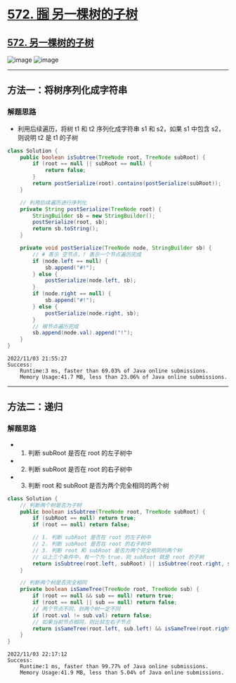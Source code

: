 # [572. 🈯️ 另一棵树的子树](https://github.com/imtsingyun/LeetCode/issues/7)

## [572. 另一棵树的子树](https://leetcode.cn/problems/subtree-of-another-tree/)

![image](https://user-images.githubusercontent.com/56377217/199728964-481c974f-2e4f-40cd-9d53-4e8fc7d3f376.png)
![image](https://user-images.githubusercontent.com/56377217/199729136-6378e694-50bb-4967-a8cc-110239d9427d.png)

---

## 方法一：将树序列化成字符串

### 解题思路

- 利用后续遍历，将树 t1 和 t2 序列化成字符串 s1 和 s2，如果 s1 中包含 s2，则说明 t2 是 t1 的子树

```java
class Solution {
    public boolean isSubtree(TreeNode root, TreeNode subRoot) {
        if (root == null || subRoot == null) {
            return false;
        }
        return postSerialize(root).contains(postSerialize(subRoot));
    }

    // 利用后续遍历进行序列化
    private String postSerialize(TreeNode root) {
        StringBuilder sb = new StringBuilder();
        postSerialize(root, sb);
        return sb.toString();
    }

    private void postSerialize(TreeNode node, StringBuilder sb) {
        // # 表示 空节点，! 表示一个节点遍历完成
        if (node.left == null) {
            sb.append("#!");
        } else {
            postSerialize(node.left, sb);
        }
        if (node.right == null) {
            sb.append("#!");
        } else {
            postSerialize(node.right, sb);
        }
        // 根节点遍历完成
        sb.append(node.val).append("!");
    }
}
```

```
2022/11/03 21:55:27	
Success:
	Runtime:3 ms, faster than 69.03% of Java online submissions.
	Memory Usage:41.7 MB, less than 23.06% of Java online submissions.
```


---

## 方法二：递归

### 解题思路
- 1. 判断 subRoot 是否在 root 的左子树中
- 2. 判断 subRoot 是否在 root 的右子树中
- 3. 判断 root 和 subRoot 是否为两个完全相同的两个树

```java
class Solution {
    // 判断两个树是否为子树
    public boolean isSubtree(TreeNode root, TreeNode subRoot) {
        if (subRoot == null) return true;
        if (root == null) return false;

        // 1. 判断 subRoot 是否在 root 的左子树中
        // 2. 判断 subRoot 是否在 root 的右子树中
        // 3. 判断 root 和 subRoot 是否为两个完全相同的两个树
        // 以上三个条件中，有一个为 true，则 subRoot 就是 root 的子树
        return isSubtree(root.left, subRoot) || isSubtree(root.right, subRoot) || isSameTree(root, subRoot);
    }

    // 判断两个树是否完全相同
    private boolean isSameTree(TreeNode root, TreeNode sub) {
        if (root == null && sub == null) return true;
        if (root == null || sub == null) return false;
        // 两个节点不同，则两个树一定不同
        if (root.val != sub.val) return false;
        // 如果当前节点相同，则比较左右子节点
        return isSameTree(root.left, sub.left) && isSameTree(root.right, sub.right);
    }
}
```

```
2022/11/03 22:17:12	
Success:
	Runtime:1 ms, faster than 99.77% of Java online submissions.
	Memory Usage:41.9 MB, less than 5.04% of Java online submissions.
```
